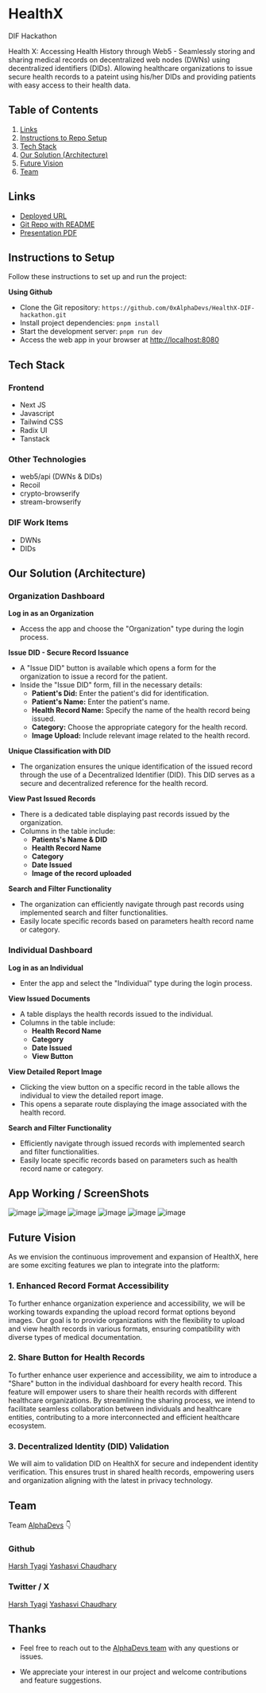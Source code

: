# HealthX

DIF Hackathon

Health X: Accessing Health History through Web5 - Seamlessly storing and sharing medical records on decentralized web nodes (DWNs) using decentralized identifiers (DIDs). Allowing healthcare organizations to issue secure health records to a pateint using his/her DIDs and providing patients with easy access to their health data.

## Table of Contents

1. [Links](#links)
2. [Instructions to Repo Setup](#instructions-to-repo-setup)
3. [Tech Stack](#tech-stack)
4. [Our Solution (Architecture)](#our-solution-architecture)
5. [Future Vision](#future-vision)
6. [Team](#team)

## Links

- [Deployed URL]()
- [Git Repo with README](https://github.com/0xAlphaDevs/HealthX-DIF-hackathon)
- [Presentation PDF]()

## Instructions to Setup

Follow these instructions to set up and run the project:

**Using Github**

- Clone the Git repository: `https://github.com/0xAlphaDevs/HealthX-DIF-hackathon.git`
- Install project dependencies: `pnpm install`
- Start the development server: `pnpm run dev`
- Access the web app in your browser at [http://localhost:8080](http://localhost:8080)

## Tech Stack

### Frontend

- Next JS
- Javascript
- Tailwind CSS
- Radix UI
- Tanstack

### Other Technologies

- web5/api (DWNs & DIDs)
- Recoil
- crypto-browserify
- stream-browserify

### DIF Work Items

- DWNs
- DIDs

## Our Solution (Architecture)

### Organization Dashboard

**Log in as an Organization**

- Access the app and choose the "Organization" type during the login process.

**Issue DID - Secure Record Issuance**

- A "Issue DID" button is available which opens a form for the organization to issue a record for the patient.
- Inside the "Issue DID" form, fill in the necessary details:
  - **Patient's Did:** Enter the patient's did for identification.
  - **Patient's Name:** Enter the patient's name.
  - **Health Record Name:** Specify the name of the health record being issued.
  - **Category:** Choose the appropriate category for the health record.
  - **Image Upload:** Include relevant image related to the health record.

**Unique Classification with DID**

- The organization ensures the unique identification of the issued record through the use of a Decentralized Identifier (DID). This DID serves as a secure and decentralized reference for the health record.

**View Past Issued Records**

- There is a dedicated table displaying past records issued by the organization.
- Columns in the table include:
  - **Patients's Name & DID**
  - **Health Record Name**
  - **Category**
  - **Date Issued**
  - **Image of the record uploaded**

**Search and Filter Functionality**

- The organization can efficiently navigate through past records using implemented search and filter functionalities.
- Easily locate specific records based on parameters health record name or category.

### Individual Dashboard

**Log in as an Individual**

- Enter the app and select the "Individual" type during the login process.

**View Issued Documents**

- A table displays the health records issued to the individual.
- Columns in the table include:
  - **Health Record Name**
  - **Category**
  - **Date Issued**
  - **View Button**

**View Detailed Report Image**

- Clicking the view button on a specific record in the table allows the individual to view the detailed report image.
- This opens a separate route displaying the image associated with the health record.

**Search and Filter Functionality**

- Efficiently navigate through issued records with implemented search and filter functionalities.
- Easily locate specific records based on parameters such as health record name or category.

## App Working / ScreenShots

![image]()
![image]()
![image]()
![image]()
![image]()
![image]()

## Future Vision

As we envision the continuous improvement and expansion of HealthX, here are some exciting features we plan to integrate into the platform:

### 1. Enhanced Record Format Accessibility

To further enhance organization experience and accessibility, we will be working towards expanding the upload record format options beyond images. Our goal is to provide organizations with the flexibility to upload and view health records in various formats, ensuring compatibility with diverse types of medical documentation.

### 2. Share Button for Health Records

To further enhance user experience and accessibility, we aim to introduce a "Share" button in the individual dashboard for every health record. This feature will empower users to share their health records with different healthcare organizations. By streamlining the sharing process, we intend to facilitate seamless collaboration between individuals and healthcare entities, contributing to a more interconnected and efficient healthcare ecosystem.

### 3. Decentralized Identity (DID) Validation

We will aim to validation DID on HealthX for secure and independent identity verification. This ensures trust in shared health records, empowering users and organization aligning with the latest in privacy technology.

## Team

Team [AlphaDevs](https://alphadevs.dev) 👇

### Github

[Harsh Tyagi](https://github.com/mr-harshtyagi)
[Yashasvi Chaudhary](https://github.com/0xyshv)

### Twitter / X

[Harsh Tyagi](https://twitter.com/mr_harshtyagi)
[Yashasvi Chaudhary](https://twitter.com/0xyshv)

## Thanks

- Feel free to reach out to the [AlphaDevs team](https://alphadevs.dev) with any questions or issues.

- We appreciate your interest in our project and welcome contributions and feature suggestions.

